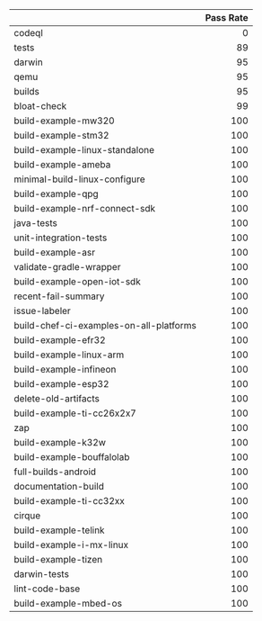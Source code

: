 |                                         |   Pass Rate |
|:----------------------------------------|------------:|
| codeql                                  |           0 |
| tests                                   |          89 |
| darwin                                  |          95 |
| qemu                                    |          95 |
| builds                                  |          95 |
| bloat-check                             |          99 |
| build-example-mw320                     |         100 |
| build-example-stm32                     |         100 |
| build-example-linux-standalone          |         100 |
| build-example-ameba                     |         100 |
| minimal-build-linux-configure           |         100 |
| build-example-qpg                       |         100 |
| build-example-nrf-connect-sdk           |         100 |
| java-tests                              |         100 |
| unit-integration-tests                  |         100 |
| build-example-asr                       |         100 |
| validate-gradle-wrapper                 |         100 |
| build-example-open-iot-sdk              |         100 |
| recent-fail-summary                     |         100 |
| issue-labeler                           |         100 |
| build-chef-ci-examples-on-all-platforms |         100 |
| build-example-efr32                     |         100 |
| build-example-linux-arm                 |         100 |
| build-example-infineon                  |         100 |
| build-example-esp32                     |         100 |
| delete-old-artifacts                    |         100 |
| build-example-ti-cc26x2x7               |         100 |
| zap                                     |         100 |
| build-example-k32w                      |         100 |
| build-example-bouffalolab               |         100 |
| full-builds-android                     |         100 |
| documentation-build                     |         100 |
| build-example-ti-cc32xx                 |         100 |
| cirque                                  |         100 |
| build-example-telink                    |         100 |
| build-example-i-mx-linux                |         100 |
| build-example-tizen                     |         100 |
| darwin-tests                            |         100 |
| lint-code-base                          |         100 |
| build-example-mbed-os                   |         100 |
